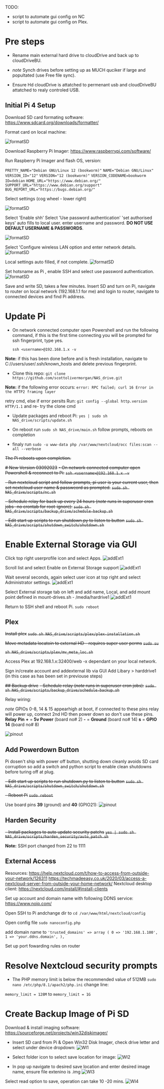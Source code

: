 TODO:
- script to automate gui config on NC
- script to automate gui config on Plex.
# Pre steps
- Rename main external hard drive to cloudDrive and back up to cloudDriveBU.
- _note_ Synch drives before setting up as MUCH quciker if large and popultated (use Free file sync).

- Ensure Hd cloudDrive is attatched to permenant usb and cloudDriveBU attatched to realy controled USB.

## Initial Pi 4 Setup
Download SD card formating software:
https://www.sdcard.org/downloads/formatter/

Format card on local machine:

![formatSD](./assets/pi_setup/format_SD.png)

Download Raspberry Pi Imager:
https://www.raspberrypi.com/software/

Run Raspberry Pi Imager and flash OS,
version:

``PRETTY_NAME="Debian GNU/Linux 12 (bookworm)"``
``NAME="Debian GNU/Linux"``
``VERSION_ID="12"``
``VERSION="12 (bookworm)"``
``VERSION_CODENAME=bookworm``
``ID=debian``
``HOME_URL="https://www.debian.org/"``
``SUPPORT_URL="https://www.debian.org/support"``
``BUG_REPORT_URL="https://bugs.debian.org/"``

Select settings (cog wheel - lower right)

![formatSD](./assets/pi_setup/imager_screen_1.png)

Select 'Enable shh'
Select 'Use password authentication'
'set authorised keys' auto fills to local user.
enter username and password. __DO NOT USE DEFAULT USERNAME & PASSWORDS__.

![formatSD](./assets/pi_setup/imager_screen_2.png)

Select 'Configure wireless LAN option and enter network details.
![formatSD](./assets/pi_setup/imager_screen_3.png)

Local settings auto filled, if not complete.
![formatSD](./assets/pi_setup/imager_screen_4.png)

Set hotsname as Pi , enable SSH and select use password authentication.
![formatSD](./assets/pi_setup/pialt.png)

Save and write SD, takes a few minutes.
Insert SD and turn on Pi, navigate to router on local network (192.168.1.1 for me) and login to router, navigate to connected devices and find Pi address.

# Update Pi
- On network connected computer open Powershell and run the following command, if this is the first time connecting you will be prompted for ssh fingerprint, type yes.

    ``ssh <username>@192.168.1.x -v``

__Note:__ if this has been done before and is fresh installation, navigate to C://users/user/.ssh/known_hosts and delete previous fingerprint.

 - Clone this repo:
``git clone https://github.com/scottolivermorgan/NAS_drive.git``

__Note:__ if the following error occurs:
``error: RPC failed; curl 16 Error in the HTTP2 framing layer``

retry cmd, else if error persits Run:
    ``git config --global http.version HTTP/1.1``
    and re- try the clone cmd

- Update packages and reboot Pi:
``yes | sudo sh NAS_drive/scripts/update.sh``

- On reboot run
``sudo sh NAS_drive/main.sh``
follow prompts, reboots on completion

- finaly run 
``sudo -u www-data php /var/www/nextcloud/occ files:scan --all --verbose``

~~The Pi reboots upon completion.~~

~~# New Version 03092023~~
~~- On network connected computer open Powershell & reconnect to Pi:~~
~~``ssh <username>@192.168.1.x -v``~~

~~- Run nextcloud script and follow prompts, pi user is your current user, then set nextcloud user name & passweord as prompted.~~
~~``sudo sh NAS_drive/scripts/nc.sh``~~

~~- Schedule relay for back up every 24 hours (_note_ runs in superuser cron jobs -no crontab for root-ignore):~~
~~``sudo sh NAS_drive/scripts/backup_drive/schedule-backup.sh``~~

~~- Edit start up scripts to run shutdown.py to listen to button~~
~~``sudo sh NAS_drive/scripts/shutdown_switch/shutdown.sh``~~


# Enable External Storage via GUI

Click top right userprofile icon and select Apps.
![addExt1](./assets/nextcloud_add_external_drive/nc1.png)

Scroll list and select Enable on External Storage support
![addExt1](./assets/nextcloud_add_external_drive/nc2.png)

Wait several seconds, again select user icon at top right and select Administrator settings.
![addExt1](./assets/nextcloud_add_external_drive/nc3.png)

Select External storage tab on left and add name, Local, and add mount point defined in mount-drives.sh - /media/hardrive1
![addExt1](./assets/nextcloud_add_external_drive/nc4.png)

Return to SSH shell and reboot Pi.
``sudo reboot``

## Plex
~~Install plex~~
~~``sudo sh NAS_drive/scripts/plex/plex-installation.sh``~~

~~Move metadata locatoin to external HD - requires super user perms~~
~~``sudo su``~~

~~``sh NAS_drive/scripts/plex/mv_meta_loc.sh``~~

Access Plex at 192.168.1.x:32400/web -x dependant on your local network.

Sign in/create account and addexternal lib via GUI
Add Libary > harddrive1 (in this case as has been set in previouse steps)


~~## Backup drive~~
~~- Schedule relay (_note_ runs in superuser cron jobs):~~
~~``sudo sh NAS_drive/scripts/backup_drive/schedule-backup.sh``~~

Relay wiring:

_note_ GPIOs 0-8, 14 & 15 appearhigh at boot, if connected to these pins relay will power up, connect 2nd HD then power down so don't use these pins.
__Relay__  __Pin__
__+__  =    __5v Power__ (board no# 2)
__-__  =     __Ground__   (board no# 14)
__s__  =    __GPIO 14__  (board no# 8)

![pinout](./assets/backup_setup/pi4_pinout.png)


## Add Powerdown Button
Pi dosen't ship with power off button, shutting down cleanly avoids SD card corruption so add a switch and python script to enable clean shutdowns before turing off at plug.

 ~~- Edit start up scripts to run shutdown.py to listen to button~~
~~``sudo sh NAS_drive/scripts/shutdown_switch/shutdown.sh``~~

~~- Reboot Pi~~
~~``sudo reboot``~~

Use board pins __39__ (ground) and __40__ (GPIO21):
![pinout](./assets/shutdown_switch/shutdown_switch_pinout.png)


## Harden Security
~~- Install packages to auto update security patchs~~
~~``yes | sudo sh NAS_drive/scripts/harden_security/auto_patch.sh``~~

__Note:__ SSH port changed from 22 to 1111


## External Access
Resources:
https://help.nextcloud.com/t/how-to-access-from-outside-your-network/126311
https://techmadeeasy.co.uk/2020/03/access-a-nextcloud-server-from-outside-your-home-network/
Nextcloud desktop client:
https://nextcloud.com/install/#install-clients

Set up account and domain name with following DDNS service:
https://www.noip.com/

Open SSH to Pi andchange dir to
``cd /var/www/html/nextcloud/config``

Open config file
``sudo nanoconfig.php``

add domain name to
``'trusted_domains' =>
   array (
     0 => '192.168.1.100',
     1 => 'your.ddns.domain',
   ), ``

Set up port fowarding rules on router

# Resolve Nextcloud security prompts
- The PHP memory limit is below the recommended value of 512MB
``sudo nano /etc/php/8.1/apach2/php.ini``
change line:

``memory_limit = 128M``
to
``memory_limit = 1G``

# Create Backup Image of Pi SD
Download & install imaging software:
https://sourceforge.net/projects/win32diskimager/

- Insert SD card from Pi & Open Win32 Disk Imager, check drive letter and select under device dropdown:
![WI1](./assets/SD_backup/wI_1.png)

- Select folder icon to select save location for image:
![WI2](./assets/SD_backup/wI_2.png)

- In pop up navigate to desired save location and enter  desired image name, ensure file extenino is .img
![WI3](./assets/SD_backup/wI_3.png)

Select read option to save, operation can take 10 -20 mins.
![WI4](./assets/SD_backup/wI_4.png)